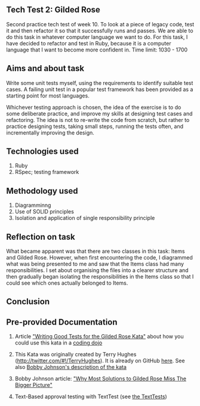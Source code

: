 ## Tech Test 2: Gilded Rose

Second practice tech test of week 10. To look at a piece of legacy code, test it
and then refactor it so that it successfully runs and passes.
We are able to do this task in whatever computer language we want to do.
For this task, I have decided to refactor and test in Ruby, because it is a
computer language that I want to become more confident in.
Time limit: 1030 - 1700

## Aims and about task

Write some unit tests myself, using the requirements to identify suitable test cases. A failing unit test in a popular test framework has been provided as a starting point for most languages.

Whichever testing approach is chosen, the idea of the exercise is to do some deliberate practice, and improve my skills at designing test cases and refactoring.
The idea is not to re-write the code from scratch, but rather to practice designing tests, taking small steps, running the tests often, and incrementally improving the design.

## Technologies used
1. Ruby
2. RSpec; testing framework

## Methodology used
1. Diagramminng
2. Use of SOLID principles
3. Isolation and application of single responsibility principle

## Reflection on task
What became apparent was that there are two classes in this task: Items and Gilded Rose.
However, when first encountering the code, I diagrammed what was being presented to me and saw that
the Items class had many responsibilities. I set about organising the files into a clearer structure and
then gradually began isolating the responsibilities in the Items class so that I could see which ones actually belonged to Items.

## Conclusion


## Pre-provided Documentation
1. Article ["Writing Good Tests for the Gilded Rose Kata"](http://coding-is-like-cooking.info/2013/03/writing-good-tests-for-the-gilded-rose-kata/) about how you could use this kata in a [coding dojo](https://leanpub.com/codingdojohandbook)

2. This Kata was originally created by Terry Hughes (http://twitter.com/#!/TerryHughes). It is already on GitHub [here](https://github.com/NotMyself/GildedRose). See also [Bobby Johnson's description of the kata](http://iamnotmyself.com/2011/02/13/refactor-this-the-gilded-rose-kata/)

3. Bobby Johnson article: ["Why Most Solutions to Gilded Rose Miss The Bigger Picture"](http://iamnotmyself.com/2012/12/07/why-most-solutions-to-gilded-rose-miss-the-bigger-picture)

4. Text-Based approval testing with TextTest (see [the TextTests](https://github.com/emilybache/GildedRose-Refactoring-Kata/tree/master/texttests))
